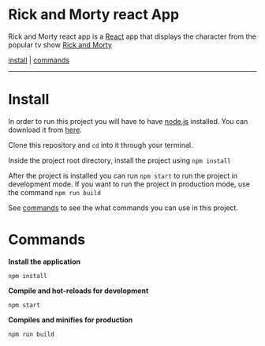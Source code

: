 # Rick and Morty react App
Rick and Morty react app is a [React](https://reactjs.org/) app that displays the character from the popular tv show [Rick and Morty](https://en.wikipedia.org/wiki/Rick_and_Morty) 

[install](#install) | [commands](#commands) 
***

# Install
In order to run this project you will have to have [node.js](https://nodejs.org/en/) installed. You can download it from [here](https://nodejs.org/en/).

Clone this repository and ```cd``` into it through your terminal.

Inside the project root directory, install the project using ```npm install```

After the project is installed you can run ```npm start``` to run the project in development mode.
If you want to run the project in production mode, use the command ```npm run build```

See [commands](#commands) to see the what commands you can use in this project.

# Commands

**Install the application**
```
npm install
```

**Compile and hot-reloads for development**
```
npm start
```

**Compiles and minifies for production**
```
npm run build
```
